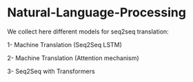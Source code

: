 # Natural-Language-Processing


We collect here different models for seq2seq translation:

1- Machine Translation (Seq2Seq LSTM)

2- Machine Translation (Attention mechanism)

3- Seq2Seq with Transformers

